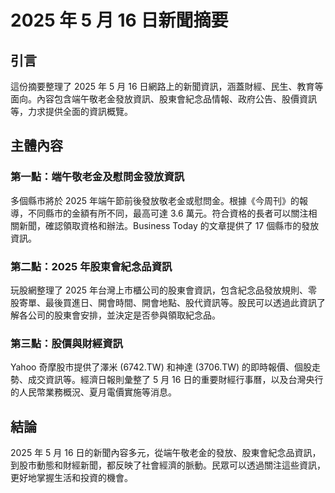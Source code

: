 # 2025 年 5 月 16 日新聞摘要

## 引言

這份摘要整理了 2025 年 5 月 16 日網路上的新聞資訊，涵蓋財經、民生、教育等面向。內容包含端午敬老金發放資訊、股東會紀念品情報、政府公告、股價資訊等，力求提供全面的資訊概覽。

## 主體內容

### 第一點：端午敬老金及慰問金發放資訊

多個縣市將於 2025 年端午節前後發放敬老金或慰問金。根據《今周刊》的報導，不同縣市的金額有所不同，最高可達 3.6 萬元。符合資格的長者可以關注相關新聞，確認領取資格和辦法。Business Today 的文章提供了 17 個縣市的發放資訊。

### 第二點：2025 年股東會紀念品資訊

玩股網整理了 2025 年台灣上市櫃公司的股東會資訊，包含紀念品發放規則、零股寄單、最後買進日、開會時間、開會地點、股代資訊等。股民可以透過此資訊了解各公司的股東會安排，並決定是否參與領取紀念品。

### 第三點：股價與財經資訊

Yahoo 奇摩股市提供了澤米 (6742.TW) 和神達 (3706.TW) 的即時報價、個股走勢、成交資訊等。經濟日報則彙整了 5 月 16 日的重要財經行事曆，以及台灣央行的人民幣業務概況、夏月電價實施等消息。

## 結論

2025 年 5 月 16 日的新聞內容多元，從端午敬老金的發放、股東會紀念品資訊，到股市動態和財經新聞，都反映了社會經濟的脈動。民眾可以透過關注這些資訊，更好地掌握生活和投資的機會。
